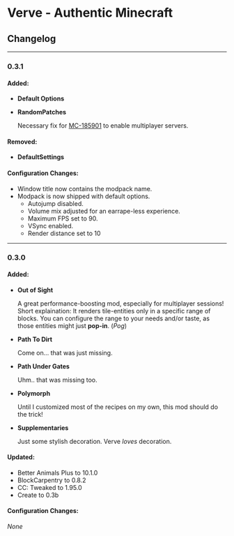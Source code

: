 # Verve - Authentic Minecraft
## Changelog

---

### 0.3.1

#### Added:
- **Default Options**
- **RandomPatches**

  Necessary fix for [MC-185901](https://bugs.mojang.com/browse/MC-185901) to enable multiplayer servers.

#### Removed:
- **DefaultSettings**

#### Configuration Changes:
- Window title now contains the modpack name.
- Modpack is now shipped with default options.
  - Autojump disabled.
  - Volume mix adjusted for an earrape-less experience.
  - Maximum FPS set to 90.
  - VSync enabled.
  - Render distance set to 10

---

### 0.3.0

#### Added:
- **Out of Sight**
  
  A great performance-boosting mod, especially for multiplayer sessions!
  Short explaination: It renders tile-entities only in a specific range of blocks. You can configure the range to your needs and/or taste, as those entities might just **pop-in**. (*Pog*)
- **Path To Dirt**
  
  Come on... that was just missing.
- **Path Under Gates**
  
  Uhm.. that was missing too.
- **Polymorph**

  Until I customized most of the recipes on my own, this mod should do the trick!
- **Supplementaries**

  Just some stylish decoration. Verve *loves* decoration.

#### Updated:
- Better Animals Plus to 10.1.0
- BlockCarpentry to 0.8.2
- CC: Tweaked to 1.95.0
- Create to 0.3b

#### Configuration Changes:
*None*